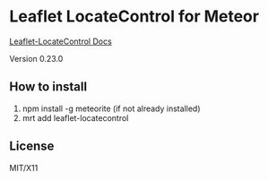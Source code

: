 # Leaflet LocateControl for Meteor

[Leaflet-LocateControl Docs](https://github.com/domoritz/leaflet-locatecontrol)

Version 0.23.0

## How to install 
1. npm install -g meteorite (if not already installed)
2. mrt add leaflet-locatecontrol

## License
MIT/X11